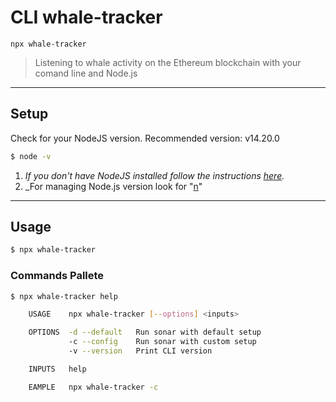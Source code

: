 # CLI whale-tracker

`npx whale-tracker`

> Listening to whale activity on the Ethereum blockchain with your comand line and Node.js

---

## Setup

Check for your NodeJS version.
Recommended version: v14.20.0

```sh
$ node -v
```

1. _If you don't have NodeJS installed follow the instructions [here](https://nodejs.org/en/)._
2. \_For managing Node.js version look for "[n](https://www.npmjs.com/package/n)"

---

## Usage

```sh
$ npx whale-tracker
```

### Commands Pallete

```sh
$ npx whale-tracker help
```

```sh
    USAGE    npx whale-tracker [--options] <inputs>

    OPTIONS  -d --default   Run sonar with default setup
             -c --config    Run sonar with custom setup
             -v --version   Print CLI version

    INPUTS   help

    EAMPLE   npx whale-tracker -c
```
